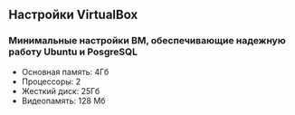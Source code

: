 ## Настройки VirtualBox ##

### Минимальные настройки ВМ, обеспечивающие надежную работу Ubuntu и PosgreSQL ###

* Основная память: 4Гб
* Процессоры: 2
* Жесткий диск: 25Гб
* Видеопамять: 128 Мб 




